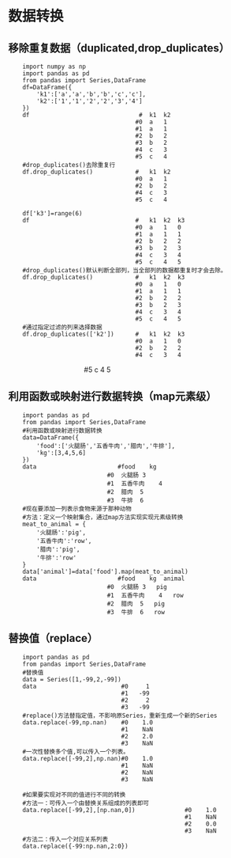 # 数据转换
## 移除重复数据（duplicated,drop_duplicates）

        import numpy as np
        import pandas as pd
        from pandas import Series,DataFrame
        df=DataFrame({
            'k1':['a','a','b','b','c','c'],
            'k2':['1','1','2','2','3','4']
        })
        df                               #	k1	k2
                                        #0	a	1
                                        #1	a	1
                                        #2	b	2
                                        #3	b	2
                                        #4	c	3
                                        #5	c	4
        #drop_duplicates()去除重复行
        df.drop_duplicates()            #	k1	k2
                                        #0	a	1
                                        #2	b	2
                                        #4	c	3
                                        #5	c	4

        df['k3']=range(6)
        df                              #	k1	k2	k3
                                        #0	a	1	0
                                        #1	a	1	1
                                        #2	b	2	2
                                        #3	b	2	3
                                        #4	c	3	4
                                        #5	c	4	5
        #drop_duplicates()默认判断全部列，当全部列的数据都重复时才会去除。
        df.drop_duplicates()            #	k1	k2	k3
                                        #0	a	1	0
                                        #1	a	1	1
                                        #2	b	2	2
                                        #3	b	2	3
                                        #4	c	3	4
                                        #5	c	4	5
        #通过指定过滤的列来选择数据
        df.drop_duplicates(['k2'])      #   k1	k2	k3
                                        #0	a	1	0
                                        #2	b	2	2
                                        #4	c	3	4
                                        #5	c	4	5
## 利用函数或映射进行数据转换（map元素级）

        import pandas as pd
        from pandas import Series,DataFrame
        #利用函数或映射进行数据转换
        data=DataFrame({
            'food':['火腿肠','五香牛肉','腊肉','牛排'],
            'kg':[3,4,5,6]
        })
        data                       #food	kg
                                #0	火腿肠	3
                                #1	五香牛肉	4
                                #2	腊肉	5
                                #3	牛排	6
        #现在要添加一列表示食物来源于那种动物
        #方法：定义一个映射集合，通过map方法实现实现元素级转换
        meat_to_animal = {
            '火腿肠':'pig',
            '五香牛肉':'row',
            '腊肉':'pig',
            '牛排':'row'
        }
        data['animal']=data['food'].map(meat_to_animal)
        data                       #food	kg	animal
                                #0	火腿肠	3	pig
                                #1	五香牛肉	4	row
                                #2	腊肉	5	pig
                                #3	牛排	6	row
## 替换值（replace）

        import pandas as pd
        from pandas import Series,DataFrame
        #替换值
        data = Series([1,-99,2,-99])
        data                        #0     1
                                    #1   -99
                                    #2     2
                                    #3   -99
        #replace()方法替指定值，不影响原Series，重新生成一个新的Series
        data.replace(-99,np.nan)    #0    1.0
                                    #1    NaN
                                    #2    2.0
                                    #3    NaN
        #一次性替换多个值,可以传入一个列表。
        data.replace([-99,2],np.nan)#0    1.0
                                    #1    NaN
                                    #2    NaN
                                    #3    NaN

        #如果要实现对不同的值进行不同的转换
        #方法一：可传入一个由替换关系组成的列表即可
        data.replace([-99,2],[np.nan,0])              #0    1.0
                                                      #1    NaN
                                                      #2    0.0
                                                      #3    NaN
        #方法二：传入一个对应关系列表
        data.replace({-99:np.nan,2:0})
